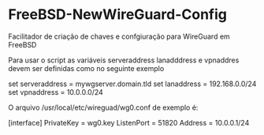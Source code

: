 # FreeBSD-NewWireGuard-Config
Facilitador de criação de chaves e confgiuração para WireGuard em FreeBSD

Para usar o script as variáveis serveraddress lanadddress e vpnaddres devem ser definidas como no seguinte exemplo

set serveraddress = mywgserver.domain.tld
set lanaddress = 192.168.0.0/24
set vpnaddress = 10.0.0.0/24


O arquivo /usr/local/etc/wireguad/wg0.conf de exemplo é:

[interface]
PrivateKey = wg0.key
ListenPort = 51820
Address = 10.0.0.1/24

